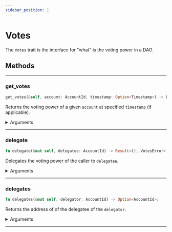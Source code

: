 ```yaml
---
sidebar_position: 1
---
```


# Votes

The `Votes` trait is the interface for "what" is the voting power in a DAO.

## Methods
---
### get_votes
 ```rust
 get_votes(&self, account: AccountId, timestamp: Option<Timestamp>) -> Balance;
 ```

Returns the voting power of a given `account` at specified `timestamp` (if applicable).

 <details>
  <summary>Arguments</summary>
  <div>
    <ul>
  <li><b>account</b> - Address of the account for which we query the voting power.</li>
  <li><b>timestamp</b> - Optional Timestamp in miliseconds at which we query the voting power.</li>
</ul>
  </div>
</details>

---
### delegate
 ```rust
 fn delegate(&mut self, delegatee: AccountId) -> Result<(), VotesError>;
 ```
Delegates the voting power of the caller to `delegatee`.

 <details>
  <summary>Arguments</summary>
  <div>
    <ul>
  <li><b>delegatee</b> - Address of the account for which we delegate the voting power.</li>
</ul>
  </div>
</details>

---
### delegates
 ```rust
 fn delegates(&mut self, delegator: AccountId) -> Option<AccountId>;
 ```
Returns the address of of the delegatee of the `delegator`.

<details>
 <summary>Arguments</summary>
 <div>
   <ul>
 <li><b>delegator</b> - Address of the account for which we query the address of the delegatee.</li>
</ul>
  </div>
</details>

---


